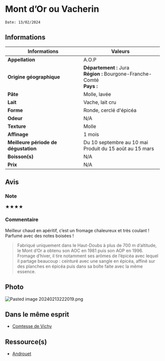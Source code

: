 # Mont d’Or ou Vacherin
```
Date: 13/02/2024
```
## Informations

| Informations | Valeurs |
| ---- | ---- |
| **Appellation** | A.O.P |
| **Origine géographique** | **Département :** Jura<br>**Région :** Bourgone-Franche-Comté<br>**Pays :**   |
| **Pâte** | Molle, lavée |
| **Lait** | Vache, lait cru |
| **Forme** | Ronde, cerclé d'épicéa |
| **Odeur** | N/A |
| **Texture** | Molle |
| **Affinage** | 1 mois |
| **Meilleure période de dégustation** | Du 10 septembre au 10 mai<br>Produit du 15 août au 15 mars |
| **Boisson(s)** | N/A |
| **Prix** | N/A |

## Avis
### Note
★★★★
### Commentaire
Meilleur chaud en apéritif, c’est un fromage chaleureux et très coulant ! Parfumé avec des notes boisées !

> Fabriqué uniquement dans le Haut-Doubs à plus de 700 m d’altitude, le Mont d’Or a obtenu son AOC en 1981 puis son AOP en 1996. Fromage d’hiver, il tire notamment ses arômes de l’épicéa avec lequel il partage beaucoup : ceinturé avec une sangle en épicéa, affiné sur des planches en épicéa puis dans sa boîte faite avec la même essence.

## Photo
![Pasted image 20240213222019.png](./M%C3%A9dias/Pasted%20image%2020240213222019.png)

## Dans le même esprit
* [Comtesse de Vichy](./Comtesse%20de%20Vichy.md)

## Ressource(s)
* [Androuet](http://androuet.com/Mont-d-or-ou-vacherin-mont-d-or-154.html)